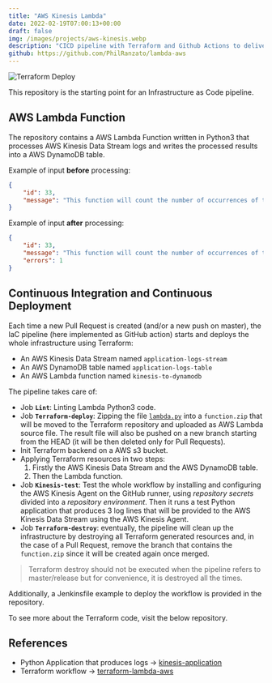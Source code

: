 ```yaml
---
title: "AWS Kinesis Lambda"
date: 2022-02-19T07:00:13+00:00
draft: false
img: /images/projects/aws-kinesis.webp
description: "CICD pipeline with Terraform and Github Actions to deliver a Lambda function on AWS"
github: https://github.com/PhilRanzato/lambda-aws
---
```


![Terraform Deploy](https://github.com/PhilRanzato/lambda-aws/actions/workflows/cicd.yml/badge.svg)

This repository is the starting point for an Infrastructure as Code pipeline.

## AWS Lambda Function

The repository contains a AWS Lambda Function written in Python3 that processes AWS Kinesis Data Stream logs and writes the processed results into a AWS DynamoDB table.

Example of input **before** processing:

```json
{
    "id": 33,
    "message": "This function will count the number of occurrences of the word error."
}
```

Example of input **after** processing:

```json
{
    "id": 33,
    "message": "This function will count the number of occurrences of the word error.",
    "errors": 1
}
```

## Continuous Integration and Continuous Deployment

Each time a new Pull Request is created (and/or a new push on master), the IaC pipeline (here implemented as GitHub action) starts and deploys the whole infrastructure using Terraform:

- An AWS Kinesis Data Stream named `application-logs-stream`
- An AWS DynamoDB table named `application-logs-table`
- An AWS Lambda function named `kinesis-to-dynamodb`

The pipeline takes care of:

- Job **`Lint`**: Linting Lambda Python3 code.
- Job **`Terraform-deploy`**: Zipping the file [`lambda.py`](https://github.com/PhilRanzato/lambda-aws/blob/master/lambda.py) into a `function.zip` that will be moved to the Terraform repository and uploaded as AWS Lambda source file. The result file will also be pushed on a new branch starting from the HEAD (it will be then deleted only for Pull Requests).
- Init Terraform backend on a AWS s3 bucket.
- Applying Terraform resources in two steps:
  1. Firstly the AWS Kinesis Data Stream and the AWS DynamoDB table.
  2. Then the Lambda function.
- Job **`Kinesis-test`**: Test the whole workflow by installing and configuring the AWS Kinesis Agent on the GitHub runner, using *repository secrets* divided into a *repository environment*. Then it runs a test Python application that produces 3 log lines that will be provided to the AWS Kinesis Data Stream using the AWS Kinesis Agent.
- Job **`Terraform-destroy`**: eventually, the pipeline will clean up the infrastructure by destroying all Terraform generated resources and, in the case of a Pull Request, remove the branch that contains the `function.zip` since it will be created again once merged.

> Terraform destroy should not be executed when the pipeline refers to master/release but for convenience, it is destroyed all the times.

Additionally, a Jenkinsfile example to deploy the workflow is provided in the repository.

To see more about the Terraform code, visit the below repository.

## References

- Python Application that produces logs -> [kinesis-application](https://github.com/PhilRanzato/kinesis-application)
- Terraform workflow -> [terraform-lambda-aws](https://github.com/PhilRanzato/terraform-lambda-aws)
